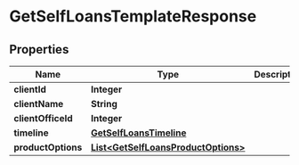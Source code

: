 # GetSelfLoansTemplateResponse

## Properties
Name | Type | Description | Notes
------------ | ------------- | ------------- | -------------
**clientId** | **Integer** |  |  [optional]
**clientName** | **String** |  |  [optional]
**clientOfficeId** | **Integer** |  |  [optional]
**timeline** | [**GetSelfLoansTimeline**](GetSelfLoansTimeline.md) |  |  [optional]
**productOptions** | [**List&lt;GetSelfLoansProductOptions&gt;**](GetSelfLoansProductOptions.md) |  |  [optional]
